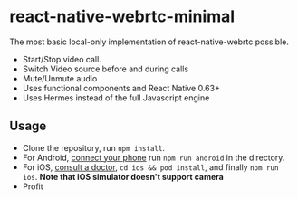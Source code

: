 # react-native-webrtc-minimal

The most basic local-only implementation of react-native-webrtc possible.

- Start/Stop video call.
- Switch Video source before and during calls
- Mute/Unmute audio
- Uses functional components and React Native 0.63+
- Uses Hermes instead of the full Javascript engine

## Usage

- Clone the repository, run `npm install`.
- For Android, [connect your phone](https://facebook.github.io/react-native/docs/running-on-device) run `npm run android` in the directory.
- For iOS, [consult a doctor](https://facebook.github.io/react-native/blog/2019/11/18/react-native-doctor#try-it-now), `cd ios && pod install`, and finally `npm run ios`. **Note that iOS simulator doesn't support camera**
- Profit
